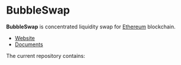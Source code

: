 # BubbleSwap

**BubbleSwap** is concentrated liquidity swap for [Ethereum](https://www.ethereum.com/) blockchain. 

* [Website](https://bubbleswap.co)
* [Documents](https://docs.bubbleswap.co)

The current repository contains: 
